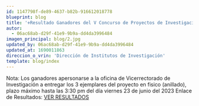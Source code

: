 ```yaml
---
id: 1147798f-de89-4637-b82b-916612018778
blueprint: blog
title: '⚜️Resultado Ganadores del V Concurso de Proyectos de Investigación Científica y Tecnológica Financiados con Fondos de Canon, Sobrecanon y Regalías Mineras⚜️'
autor:
  - 06ac68ab-d29f-41e9-9b9a-dd4da3996484
imagen_principal: blog/2.jpg
updated_by: 06ac68ab-d29f-41e9-9b9a-dd4da3996484
updated_at: 1690011863
direccion_o_vrin: 'Dirección de Institutos de Investigación'
template: blog/index
---
```

Nota: Los ganadores apersonarse a la oficina de Vicerrectorado de Investigación a entregar los 3 ejemplares del proyecto en fisico (anillado), plazo máximo hasta las 3:30 pm del día viernes 23 de junio del 2023 Enlace de Resultados: [VER RESULTADOS](https://drive.google.com/file/d/139t59ztk6QNIibdyejAv4DeNJg0gBW6e/view?fbclid=IwAR22sRp9PfkEvZiRWdGV-MqIlpX7CCBGliYmpN28LYyfTVv0XK04dgEVlc4)
